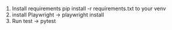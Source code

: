 1. Install requirements pip install -r requirements.txt to your venv
2. install Playwright -> playwright install
3. Run test -> pytest
